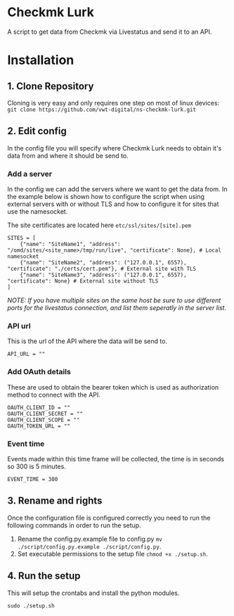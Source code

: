 # Checkmk Lurk

A script to get data from Checkmk via Livestatus and send it to an API.

# Installation
## 1. Clone Repository 
Cloning is very easy and only requires one step on most of linux devices:
`git clone https://github.com/vwt-digital/ns-checkmk-lurk.git `  
## 2. Edit config
In the config file you will specify where Checkmk Lurk needs to obtain it's data from and where it should be send to.
### Add a server
In the config we can add the servers where we want to get the data from. In the example below is shown how to configure the script when using external servers with or without TLS and how to configure it for sites that use the namesocket.

The site certificates are located here `etc/ssl/sites/[site].pem`
```
SITES = [
    {"name": "SiteName1", "address": "/omd/sites/<site_name>/tmp/run/live", "certificate": None}, # Local namesocket
    {"name": "SiteName2", "address": ("127.0.0.1", 6557), "certificate": "./certs/cert.pem"}, # External site with TLS
    {"name": "SiteName3", "address": ("127.0.0.1", 6557), "certificate": None} # External site without TLS
]
```
*NOTE:  If you have multiple sites on the same host be sure to use different ports for the livestatus connection, and list them seperatly in the server list.*

### API url
This is the url of the API where the data will be send to.

`API_URL = ""`

### Add OAuth details
These are used to obtain the bearer token which is used as authorization method to connect with the API.

    OAUTH_CLIENT_ID = ""  
    OAUTH_CLIENT_SECRET = ""  
    OAUTH_CLIENT_SCOPE = ""  
    OAUTH_TOKEN_URL = ""

### Event time
Events made within this time frame will be collected, the time is in seconds so 300 is 5 minutes.

`EVENT_TIME = 300` 

## 3. Rename and rights
Once the configuration file is configured correctly you need to run the following commands in order to run the setup.

1. Rename the config.py.example file to config.py `mv ./script/config.py.example ./script/config.py`.
2. Set executable permissions to the setup file `chmod +x ./setup.sh`.

## 4. Run the setup
This will setup the crontabs and install the python modules.

`sudo ./setup.sh`
